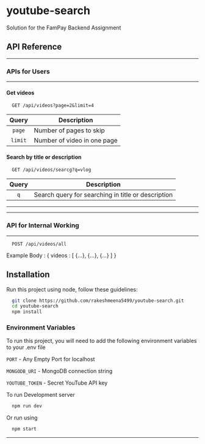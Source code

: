 # youtube-search

Solution for the FamPay Backend Assignment

## API Reference

---

### APIs for Users

---

#### Get videos

```http
  GET /api/videos?page=2&limit=4
```

|  Query  | Description                 |
| :-----: | --------------------------- |
| `page`  | Number of pages to skip     |
| `limit` | Number of video in one page |

#### Search by title or description

```http
  GET /api/videos/searcg?q=vlog
```

| Query | Description                                        |
| :---: | -------------------------------------------------- |
|  `q`  | Search query for searching in title or description |

---

---

### API for Internal Working

---

```http
  POST /api/videos/all
```

Example Body :
{
videos : [
{...},
{...},
{...}
]
}

## Installation

Run this project using node, follow these guidelines:

```bash
  git clone https://github.com/rakeshmeena5499/youtube-search.git
  cd youtube-search
  npm install
```

### Environment Variables

To run this project, you will need to add the following environment variables to your .env file

`PORT` - Any Empty Port for localhost

`MONGODB_URI` - MongoDB connection string

`YOUTUBE_TOKEN` - Secret YouTube API key

  
To run Development server
  
```bash
  npm run dev
```

Or run using

```bash
  npm start
```

---